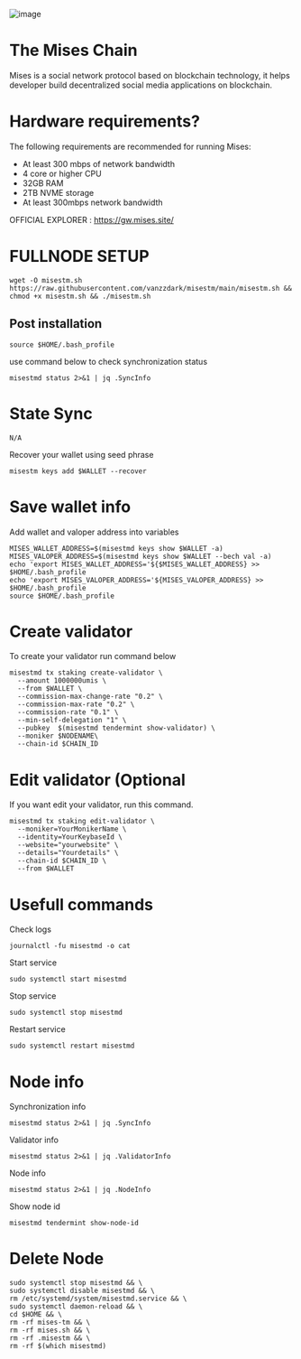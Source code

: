 ![image](https://user-images.githubusercontent.com/47944160/204105922-50678552-77a7-4fc8-b1a0-95df22ca5976.png)

# The Mises Chain
Mises is a social network protocol based on blockchain technology, it helps developer build decentralized social media applications on blockchain.

# Hardware requirements?
The following requirements are recommended for running Mises:
- At least 300 mbps of network bandwidth
- 4 core or higher CPU
- 32GB RAM
- 2TB NVME storage
- At least 300mbps network bandwidth

OFFICIAL EXPLORER : https://gw.mises.site/

# FULLNODE SETUP
```
wget -O misestm.sh https://raw.githubusercontent.com/vanzzdark/misestm/main/misestm.sh && chmod +x misestm.sh && ./misestm.sh
```

## Post installation
```
source $HOME/.bash_profile
```
use command below to check synchronization status
```
misestmd status 2>&1 | jq .SyncInfo
```

# State Sync
```
N/A
```

Recover your wallet using seed phrase
```
misestm keys add $WALLET --recover
```
# Save wallet info
Add wallet and valoper address into variables 
```
MISES_WALLET_ADDRESS=$(misestmd keys show $WALLET -a)
MISES_VALOPER_ADDRESS=$(misestmd keys show $WALLET --bech val -a)
echo 'export MISES_WALLET_ADDRESS='${$MISES_WALLET_ADDRESS} >> $HOME/.bash_profile
echo 'export MISES_VALOPER_ADDRESS='${MISES_VALOPER_ADDRESS} >> $HOME/.bash_profile
source $HOME/.bash_profile
```

# Create validator
To create your validator run command below
```
misestmd tx staking create-validator \
  --amount 1000000umis \
  --from $WALLET \
  --commission-max-change-rate "0.2" \
  --commission-max-rate "0.2" \
  --commission-rate "0.1" \
  --min-self-delegation "1" \
  --pubkey  $(misestmd tendermint show-validator) \
  --moniker $NODENAME\
  --chain-id $CHAIN_ID
```

# Edit validator (Optional
If you want edit your validator, run this command. 
```
misestmd tx staking edit-validator \
  --moniker=YourMonikerName \
  --identity=YourKeybaseId \
  --website="yourwebsite" \
  --details="Yourdetails" \
  --chain-id $CHAIN_ID \
  --from $WALLET
```

# Usefull commands
Check logs
```
journalctl -fu misestmd -o cat
```

Start service
```
sudo systemctl start misestmd
```

Stop service
```
sudo systemctl stop misestmd
```

Restart service
```
sudo systemctl restart misestmd
```

# Node info
Synchronization info
```
misestmd status 2>&1 | jq .SyncInfo
```

Validator info
```
misestmd status 2>&1 | jq .ValidatorInfo
```

Node info
```
misestmd status 2>&1 | jq .NodeInfo
```

Show node id
```
misestmd tendermint show-node-id
```

# Delete Node
```
sudo systemctl stop misestmd && \
sudo systemctl disable misestmd && \
rm /etc/systemd/system/misestmd.service && \
sudo systemctl daemon-reload && \
cd $HOME && \
rm -rf mises-tm && \
rm -rf mises.sh && \
rm -rf .misestm && \
rm -rf $(which misestmd)
````

